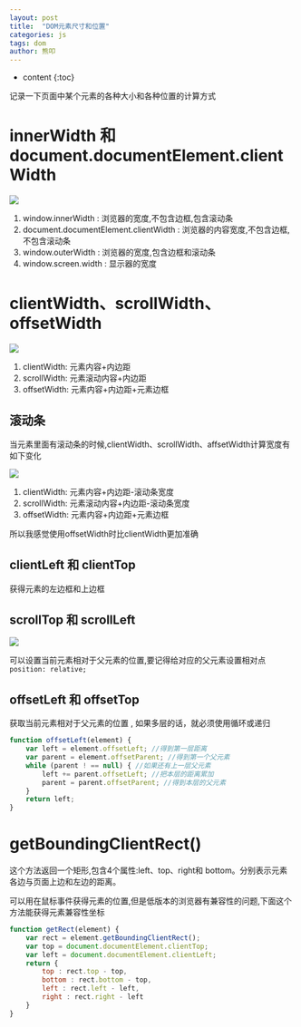 ```yaml
---
layout: post
title:  "DOM元素尺寸和位置"
categories: js 
tags: dom
author: 熊叩
---
```


* content
{:toc}
 
记录一下页面中某个元素的各种大小和各种位置的计算方式









# innerWidth 和 document.documentElement.clientWidth

![](https://blogpackage.oss-cn-shenzhen.aliyuncs.com/2023-2-19/1.png)

1. window.innerWidth : 浏览器的宽度,不包含边框,包含滚动条
2. document.documentElement.clientWidth : 浏览器的内容宽度,不包含边框,不包含滚动条
3. window.outerWidth : 浏览器的宽度,包含边框和滚动条
4. window.screen.width : 显示器的宽度

# clientWidth、scrollWidth、offsetWidth

![](https://blogpackage.oss-cn-shenzhen.aliyuncs.com/2023-2-19/2.png)

1. clientWidth: 元素内容+内边距
2. scrollWidth: 元素滚动内容+内边距
3. offsetWidth: 元素内容+内边距+元素边框

## 滚动条

当元素里面有滚动条的时候,clientWidth、scrollWidth、affsetWidth计算宽度有如下变化

![](https://blogpackage.oss-cn-shenzhen.aliyuncs.com/2023-2-19/4.png)

1. clientWidth: 元素内容+内边距-滚动条宽度
2. scrollWidth: 元素滚动内容+内边距-滚动条宽度
3. offsetWidth: 元素内容+内边距+元素边框

所以我感觉使用offsetWidth时比clientWidth更加准确

## clientLeft 和 clientTop

获得元素的左边框和上边框

## scrollTop 和 scrollLeft

![](https://blogpackage.oss-cn-shenzhen.aliyuncs.com/2023-2-19/3.jpg)

可以设置当前元素相对于父元素的位置,要记得给对应的父元素设置相对点`position: relative;`

## offsetLeft 和 offsetTop

获取当前元素相对于父元素的位置 , 如果多层的话，就必须使用循环或递归

```js
function offsetLeft(element) {
	var left = element.offsetLeft; //得到第一层距离
	var parent = element.offsetParent; //得到第一个父元素
	while (parent ! == null) { //如果还有上一层父元素
		left += parent.offsetLeft; //把本层的距离累加
		parent = parent.offsetParent; //得到本层的父元素
	} 
	return left;
}
```

# getBoundingClientRect()

这个方法返回一个矩形,包含4个属性:left、top、right和 bottom。分别表示元素各边与页面上边和左边的距离。

可以用在鼠标事件获得元素的位置,但是低版本的浏览器有兼容性的问题,下面这个方法能获得元素兼容性坐标

```js
function getRect(element) {
	var rect = element.getBoundingClientRect();
	var top = document.documentElement.clientTop;
	var left = document.documentElement.clientLeft;
	return {
		top : rect.top - top, 
		bottom : rect.bottom - top,
		left : rect.left - left,
		right : rect.right - left
	}
}
```

